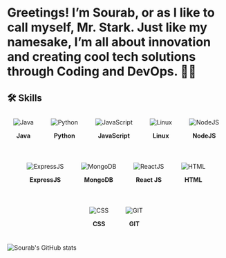 #  Greetings! I’m Sourab, or as I like to call myself, Mr. Stark. Just like my namesake, I’m all about innovation and creating cool tech solutions through Coding and DevOps. 🙋‍♂️


## 🛠 Skills

<div style="display: flex; gap: 20px; justify-content: center; flex-wrap: wrap; flex-direction: row;">

  <span style="text-align: center; margin: 10px;">
    <img src="https://img.icons8.com/color/48/java-coffee-cup-logo--v1.png" alt="Java" />
    <p><strong>Java</strong></p>
  </span>

  <span style="text-align: center; margin: 10px;">
    <img src="https://img.icons8.com/color/48/python--v1.png" alt="Python" />
    <p><strong>Python</strong></p>
  </span>

  <div style="text-align: center; margin: 10px;">
    <img src="https://img.icons8.com/fluency/48/javascript.png" alt="JavaScript" />
    <p><strong>JavaScript</strong></p>
  </div>

  <div style="text-align: center; margin: 10px;">
    <img src="https://img.icons8.com/color/48/linux--v1.png" alt="Linux" />
    <p><strong>Linux</strong></p>
  </div>

  <div style="text-align: center; margin: 10px;">
    <img src="https://img.icons8.com/color/48/nodejs.png" alt="NodeJS" />
    <p><strong>NodeJS</strong></p>
  </div>

  <div style="text-align: center; margin: 10px;">
    <img src="https://img.icons8.com/color/48/express-js.png" alt="ExpressJS" />
    <p><strong>ExpressJS</strong></p>
  </div>

  <div style="text-align: center; margin: 10px;">
    <img src="https://img.icons8.com/color/48/mongodb.png" alt="MongoDB" />
    <p><strong>MongoDB</strong></p>
  </div>

  <div style="text-align: center; margin: 10px;">
    <img src="https://img.icons8.com/office/40/react.png" alt="ReactJS" />
    <p><strong>React JS</strong></p>
  </div>

  <div style="text-align: center; margin: 10px;">
    <img src="https://img.icons8.com/color/48/html-5--v1.png" alt="HTML" />
    <p><strong>HTML</strong></p>
  </div>

  <div style="text-align: center; margin: 10px;">
    <img src="https://img.icons8.com/fluency/48/css3.png" alt="CSS" />
    <p><strong>CSS</strong></p>
  </div>

  <div style="text-align: center; margin: 10px;">
    <img src="https://img.icons8.com/color/48/git.png" alt="GIT" />
    <p><strong>GIT</strong></p>
  </div>

</div>






![Sourab's GitHub stats](https://github-readme-stats.vercel.app/api?username=stark-03&show_icons=true&theme=radical)

